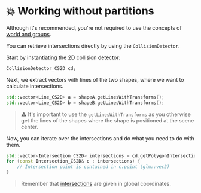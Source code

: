 # 💥 Working without partitions

Although it's recommended, you're not required to use the concepts
of [world and groups](../tutorials/how-it-works.md).

You can retrieve intersections directly by using
the ``CollisionDetector``.

Start by instantiating the 2D collision detector:

````c++
CollisionDetector_CS2D cd;
````

Next, we extract vectors with lines of the two shapes,
where we want to calculate intersections.

````c++
std::vector<Line_CS2D> a = shapeA.getLinesWithTransforms();
std::vector<Line_CS2D> b = shapeB.getLinesWithTransforms();
````

> ⚠️ It's important to use the ``getLinesWithTransforms`` as you otherwise
> get the lines of the shapes where the shape is positioned at the scene center.

Now, you can iterate over the intersections and do what you need to
do with them.

````c++
std::vector<Intersection_CS2D> intersections = cd.getPolygonIntersections(a, b);
for (const Intersection_CS2D& c : intersections) {
    // Intersection point is contained in c.point (glm::vec2)
}
````

> Remember that [intersections](../concepts/intersections-collisions.md) are given in global coordinates.
